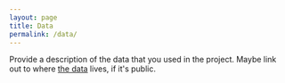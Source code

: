 ```yaml
---
layout: page
title: Data
permalink: /data/
---
```

Provide a description of the data that you used in the project. Maybe link out to where [the data](https://en.wikipedia.org/wiki/Data) lives, if it's public.
